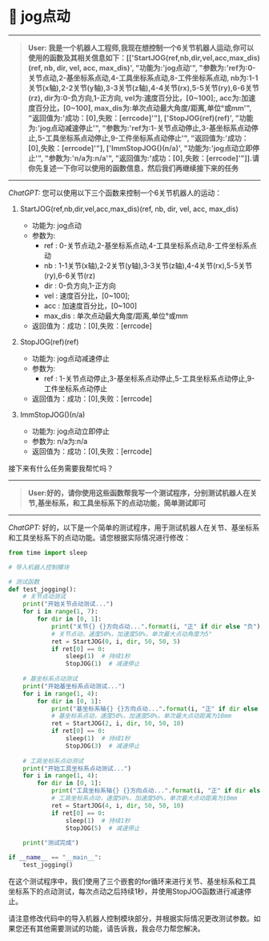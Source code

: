 # :turtle: jog点动

---
> **User: 我是一个机器人工程师,我现在想控制一个6关节机器人运动,你可以使用的函数及其相关信息如下：[['StartJOG(ref,nb,dir,vel,acc,max_dis)(ref, nb, dir, vel, acc, max_dis)', "功能为:'jog点动'", "参数为:'ref为:0-关节点动,2-基坐标系点动,4-工具坐标系点动,8-工件坐标系点动, nb为:1-1关节(x轴),2-2关节(y轴),3-3关节(z轴),4-4关节(rx),5-5关节(ry),6-6关节(rz), dir为:0-负方向,1-正方向, vel为:速度百分比，[0~100];, acc为:加速度百分比，[0~100], max_dis为:单次点动最大角度/距离,单位°或mm'", "返回值为:'成功：[0],失败：[errcode]'"], ['StopJOG(ref)(ref)', "功能为:'jog点动减速停止'", "参数为:'ref为:1-关节点动停止,3-基坐标系点动停止,5-工具坐标系点动停止,9-工件坐标系点动停止'", "返回值为:'成功：[0],失败：[errcode]'"], ['ImmStopJOG()(n/a)', "功能为:'jog点动立即停止'", "参数为:'n/a为:n/a'", "返回值为:'成功：[0],失败：[errcode]'"]].请你先复述一下你可以使用的函数信息，然后我们再继续接下来的任务**

---

*ChatGPT:*
您可以使用以下三个函数来控制一个6关节机器人的运动：

1. StartJOG(ref,nb,dir,vel,acc,max_dis)(ref, nb, dir, vel, acc, max_dis)
   - 功能为: jog点动
   - 参数为: 
     - ref : 0-关节点动,2-基坐标系点动,4-工具坐标系点动,8-工件坐标系点动
     - nb : 1-1关节(x轴),2-2关节(y轴),3-3关节(z轴),4-4关节(rx),5-5关节(ry),6-6关节(rz)
     - dir : 0-负方向,1-正方向
     - vel : 速度百分比，[0~100];
     - acc : 加速度百分比，[0~100]
     - max_dis : 单次点动最大角度/距离,单位°或mm
   - 返回值为：成功：[0],失败：[errcode]

2. StopJOG(ref)(ref)
   - 功能为: jog点动减速停止
   - 参数为:
     - ref : 1-关节点动停止,3-基坐标系点动停止,5-工具坐标系点动停止,9-工件坐标系点动停止
   - 返回值为：成功：[0],失败：[errcode]

3. ImmStopJOG()(n/a)
   - 功能为: jog点动立即停止
   - 参数为: n/a为:n/a
   - 返回值为：成功：[0],失败：[errcode]

接下来有什么任务需要我帮忙吗？

---
> **User:好的，请你使用这些函数帮我写一个测试程序，分别测试机器人在关节,基坐标系，和工具坐标系下的点动功能，简单测试即可**
---

*ChatGPT:*
好的，以下是一个简单的测试程序，用于测试机器人在关节、基坐标系和工具坐标系下的点动功能。请您根据实际情况进行修改：

```python
from time import sleep

# 导入机器人控制模块

# 测试函数
def test_jogging():
    # 关节点动测试
    print("开始关节点动测试...")
    for i in range(1, 7):
        for dir in [0, 1]:
            print("关节{} {}方向点动...".format(i, "正" if dir else "负"))
            # 关节点动，速度50%，加速度50%，单次最大点动角度为5°
            ret = StartJOG(0, i, dir, 50, 50, 5)
            if ret[0] == 0:
                sleep(1)  # 持续1秒
                StopJOG(1)  # 减速停止
        
    # 基坐标系点动测试
    print("开始基坐标系点动测试...")
    for i in range(1, 4):
        for dir in [0, 1]:
            print("基坐标系轴{} {}方向点动...".format(i, "正" if dir else "负"))
            # 基坐标系点动，速度50%，加速度50%，单次最大点动距离为10mm
            ret = StartJOG(2, i, dir, 50, 50, 10)
            if ret[0] == 0:
                sleep(1)  # 持续1秒
                StopJOG(3)  # 减速停止
        
    # 工具坐标系点动测试
    print("开始工具坐标系点动测试...")
    for i in range(1, 4):
        for dir in [0, 1]:
            print("工具坐标系轴{} {}方向点动...".format(i, "正" if dir else "负"))
            # 工具坐标系点动，速度50%，加速度50%，单次最大点动距离为10mm
            ret = StartJOG(4, i, dir, 50, 50, 10)
            if ret[0] == 0:
                sleep(1)  # 持续1秒
                StopJOG(5)  # 减速停止
                
    print("测试完成")

if __name__ == "__main__":
    test_jogging()
```

在这个测试程序中，我们使用了三个嵌套的for循环来进行关节、基坐标系和工具坐标系下的点动测试，每次点动之后持续1秒，并使用StopJOG函数进行减速停止。

请注意修改代码中的导入机器人控制模块部分，并根据实际情况更改测试参数。如果您还有其他需要测试的功能，请告诉我，我会尽力帮您解决。
